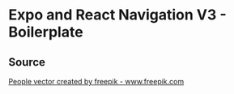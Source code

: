 # Expo and React Navigation V3 - Boilerplate



## Source
<a href="https://www.freepik.com/free-photos-vectors/people">People vector created by freepik - www.freepik.com</a>